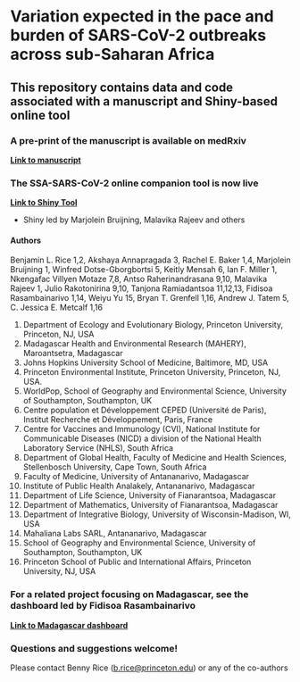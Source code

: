 # Variation expected in the pace and burden of SARS-CoV-2 outbreaks across sub-Saharan Africa

## This repository contains data and code associated with a manuscript and Shiny-based online tool

### A pre-print of the manuscript is available on medRxiv

**[Link to manuscript](https://www.medrxiv.org/content/10.1101/2020.07.23.20161208v1)**

### The SSA-SARS-CoV-2 online companion tool is now live

**[Link to Shiny Tool](https://labmetcalf.shinyapps.io/covid19-burden-africa/)**

- Shiny led by Marjolein Bruijning, Malavika Rajeev and others

#### Authors

Benjamin L. Rice 1,2, Akshaya Annapragada 3, Rachel E. Baker 1,4, Marjolein Bruijning 1, Winfred Dotse-Gborgbortsi 5, Keitly Mensah 6, Ian F. Miller 1, Nkengafac Villyen Motaze 7,8, Antso Raherinandrasana 9,10, Malavika Rajeev 1, Julio Rakotonirina 9,10, Tanjona Ramiadantsoa 11,12,13, Fidisoa Rasambainarivo 1,14, Weiyu Yu 15, Bryan T. Grenfell 1,16, Andrew J. Tatem 5, C. Jessica E. Metcalf 1,16

1. Department of Ecology and Evolutionary Biology, Princeton University, Princeton, NJ, USA
2. Madagascar Health and Environmental Research (MAHERY), Maroantsetra, Madagascar
3. Johns Hopkins University School of Medicine, Baltimore, MD, USA
4. Princeton Environmental Institute, Princeton University, Princeton, NJ, USA.
5. WorldPop, School of Geography and Environmental Science, University of Southampton, Southampton, UK
6. Centre population et Développement CEPED (Université de Paris), Institut Recherche et Développement, Paris, France
7. Centre for Vaccines and Immunology (CVI), National Institute for Communicable Diseases (NICD) a division of the National Health Laboratory Service (NHLS), South Africa
8. Department of Global Health, Faculty of Medicine and Health Sciences, Stellenbosch University, Cape Town, South Africa
9. Faculty of Medicine, University of Antananarivo, Madagascar
10. Institute of Public Health Analakely, Antananarivo, Madagascar
11. Department of Life Science, University of Fianarantsoa, Madagascar
12. Department of Mathematics, University of Fianarantsoa, Madagascar
13. Department of Integrative Biology, University of Wisconsin-Madison, WI, USA
14. Mahaliana Labs SARL, Antananarivo, Madagascar
15. School of Geography and Environmental Science, University of Southampton, Southampton, UK
16. Princeton School of Public and International Affairs, Princeton University, NJ, USA

### For a related project focusing on Madagascar, see the dashboard led by Fidisoa Rasambainarivo

**[Link to Madagascar dashboard](https://www.covid19mg.org/)**

### Questions and suggestions welcome!

Please contact Benny Rice (b.rice@princeton.edu) or any of the co-authors
          


